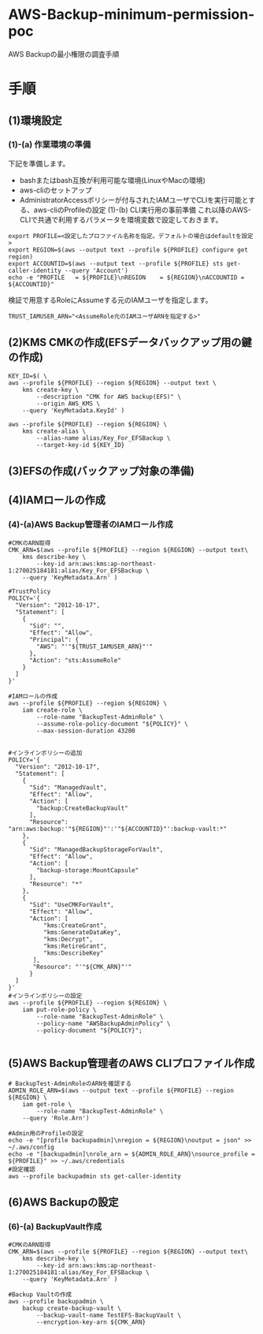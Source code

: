 # AWS-Backup-minimum-permission-poc
AWS Backupの最小権限の調査手順


# 手順
## (1)環境設定
### (1)-(a) 作業環境の準備
下記を準備します。
- bashまたはbash互換が利用可能な環境(LinuxやMacの環境)
- aws-cliのセットアップ
- AdministratorAccessポリシーが付与されたIAMユーザでCLIを実行可能とする、aws-cliのProfileの設定
(1)-(b) CLI実行用の事前準備
これ以降のAWS-CLIで共通で利用するパラメータを環境変数で設定しておきます。
```shell
export PROFILE=<設定したプロファイル名称を指定。デフォルトの場合はdefaultを設定>
export REGION=$(aws --output text --profile ${PROFILE} configure get region)
export ACCOUNTID=$(aws --output text --profile ${PROFILE} sts get-caller-identity --query 'Account')
echo -e "PROFILE   = ${PROFILE}\nREGION    = ${REGION}\nACCOUNTID = ${ACCOUNTID}"
```
検証で用意するRoleにAssumeする元のIAMユーザを指定します。
```shell
TRUST_IAMUSER_ARN="<AssumeRole元のIAMユーザARNを指定する>"
```
## (2)KMS CMKの作成(EFSデータバックアップ用の鍵の作成)
```shell
KEY_ID=$( \
aws --profile ${PROFILE} --region ${REGION} --output text \
    kms create-key \
	    --description "CMK for AWS backup(EFS)" \
	    --origin AWS_KMS \
	--query 'KeyMetadata.KeyId' )

aws --profile ${PROFILE} --region ${REGION} \
    kms create-alias \
	    --alias-name alias/Key_For_EFSBackup \
	    --target-key-id ${KEY_ID}
```

## (3)EFSの作成(バックアップ対象の準備)

## (4)IAMロールの作成
### (4)-(a)AWS Backup管理者のIAMロール作成
```shell
#CMKのARN取得
CMK_ARN=$(aws --profile ${PROFILE} --region ${REGION} --output text\
    kms describe-key \
        --key-id arn:aws:kms:ap-northeast-1:270025184181:alias/Key_For_EFSBackup \
    --query 'KeyMetadata.Arn' )

#TrustPolicy
POLICY='{
  "Version": "2012-10-17",
  "Statement": [
    {
      "Sid": "",
      "Effect": "Allow",
      "Principal": {
        "AWS": "'"${TRUST_IAMUSER_ARN}"'"
      },
      "Action": "sts:AssumeRole"
    }
  ]
}'

#IAMロールの作成
aws --profile ${PROFILE} --region ${REGION} \
    iam create-role \
        --role-name "BackupTest-AdminRole" \
        --assume-role-policy-document "${POLICY}" \
        --max-session-duration 43200


#インラインポリシーの追加
POLICY='{
  "Version": "2012-10-17",
  "Statement": [
    {
      "Sid": "ManagedVault",
      "Effect": "Allow",
      "Action": [
        "backup:CreateBackupVault"
      ],
      "Resource": "arn:aws:backup:'"${REGION}"':'"${ACCOUNTID}"':backup-vault:*"
    },
    {
      "Sid": "ManagedBackupStorageForVault",
      "Effect": "Allow",
      "Action": [
        "backup-storage:MountCapsule"
      ],
      "Resource": "*"
    },
    {
      "Sid": "UseCMKForVault",
      "Effect": "Allow",
      "Action": [
          "kms:CreateGrant",
          "kms:GenerateDataKey",
          "kms:Decrypt",
          "kms:RetireGrant",
          "kms:DescribeKey"
       ],
       "Resource": "'"${CMK_ARN}"'"
      }
  ]
}'
#インラインポリシーの設定
aws --profile ${PROFILE} --region ${REGION} \
    iam put-role-policy \
        --role-name "BackupTest-AdminRole" \
        --policy-name "AWSBackupAdminPolicy" \
        --policy-document "${POLICY}";
        
```

## (5)AWS Backup管理者のAWS CLIプロファイル作成
```shell
# BackupTest-AdminRoleのARNを確認する
ADMIN_ROLE_ARN=$(aws --output text --profile ${PROFILE} --region ${REGION} \
    iam get-role \
        --role-name "BackupTest-AdminRole" \
    --query 'Role.Arn')

#Admin用のProfileの設定
echo -e "[profile backupadmin]\nregion = ${REGION}\noutput = json" >> ~/.aws/config
echo -e "[backupadmin]\nrole_arn = ${ADMIN_ROLE_ARN}\nsource_profile = ${PROFILE}" >> ~/.aws/credentials
#設定確認
aws --profile backupadmin sts get-caller-identity

```

## (6)AWS Backupの設定
### (6)-(a) BackupVault作成
```shell
#CMKのARN取得
CMK_ARN=$(aws --profile ${PROFILE} --region ${REGION} --output text\
    kms describe-key \
        --key-id arn:aws:kms:ap-northeast-1:270025184181:alias/Key_For_EFSBackup \
    --query 'KeyMetadata.Arn' )

#Backup Vaultの作成
aws --profile backupadmin \
    backup create-backup-vault \
        --backup-vault-name TestEFS-BackupVault \
        --encryption-key-arn ${CMK_ARN}
```
